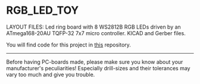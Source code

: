 
RGB_LED_TOY
===========

LAYOUT FILES: Led ring board with 8 WS2812B RGB LEDs driven by an ATmega168-20AU TQFP-32 7x7 micro controller. KICAD and Gerber files.

You will find code for this project in [this](https://github.com/madworm/rgb_led_toy_test) repository.


---

Before having PC-boards made, please make sure you know about your manufacturer's peculiarities!
Especially drill-sizes and their tolerances may vary too much and give you trouble.

